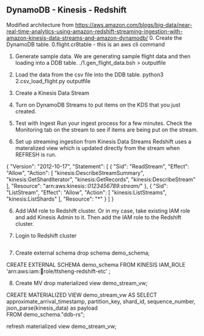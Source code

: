 ## DynamoDB - Kinesis - Redshift
Modified architecture from https://aws.amazon.com/blogs/big-data/near-real-time-analytics-using-amazon-redshift-streaming-ingestion-with-amazon-kinesis-data-streams-and-amazon-dynamodb/
0. Create the DynamoDB table.
0.flight.cr8table - this is an aws cli command

1. Generate sample data.
We are generating sample flight data and then loading into a DDB table.
./1.gen_flight_data.bsh > outputfile

2. Load the data from the csv file into the DDB table.
python3 2.csv_load_flight.py <tablename> outputfile

3. Create a Kinesis Data Stream

4. Turn on DynamoDB Streams to put items on the KDS that you just created.

5. Test with Ingest
Run your ingest process for a few minutes. Check the Monitoring tab on the stream to see if items are being put on the stream.

6. Set up streaming ingestion from Kinesis Data Streams
Redshift uses a materalized view which is updated directly from the stream when REFRESH is run.

{
    "Version": "2012-10-17",
    "Statement": [
        {
            "Sid": "ReadStream",
            "Effect": "Allow",
            "Action": [
                "kinesis:DescribeStreamSummary",
                "kinesis:GetShardIterator",
                "kinesis:GetRecords",
                "kinesis:DescribeStream"
            ],
            "Resource": "arn:aws:kinesis:*:0123456789:stream/*"
        },
        {
            "Sid": "ListStream",
            "Effect": "Allow",
            "Action": [
                "kinesis:ListStreams",
                "kinesis:ListShards"
            ],
            "Resource": "*"
        }
    ]
}

6. Add IAM role to Redshift cluster.
Or in my case, take existing IAM role and add Kinesis Admin to it.
Then add the IAM role to the Redshift cluster.

6. Login to Redshift cluster
```psql "host=redshift-cluster-1.cst0cjwllvlj.us-east-2.redshift.amazonaws.com user=awsuser dbname=dev port=5439 password=Pass"
```

7. Create external schema
drop schema demo_schema;

CREATE EXTERNAL SCHEMA demo_schema
FROM KINESIS
IAM_ROLE 'arn:aws:iam::1234:role/ttsheng-redshift-etc' ;



8. Create MV
drop materialized view demo_stream_vw;

CREATE MATERIALIZED VIEW demo_stream_vw AS
    SELECT approximate_arrival_timestamp,
    partition_key,
    shard_id,
    sequence_number,
    json_parse(kinesis_data) as payload    
    FROM demo_schema."ddb-rs";


refresh materialized view demo_stream_vw;


